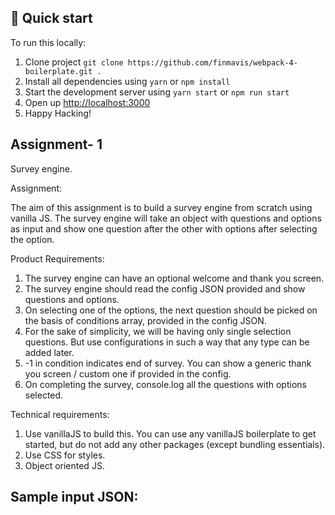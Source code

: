 
## 🚀 Quick start

To run this locally:

1. Clone project `git clone https://github.com/finmavis/webpack-4-boilerplate.git .`
2. Install all dependencies using `yarn` or `npm install`
3. Start the development server using `yarn start` or `npm run start`
4. Open up [http://localhost:3000](http://localhost:3000)
5. Happy Hacking!


## Assignment- 1

Survey engine.

Assignment:

The aim of this assignment is to build a survey engine from scratch using vanilla JS. The survey engine will take an object with questions and options as input and 
show one question after the other with options after selecting the option. 

Product Requirements:

1. The survey engine can have an optional welcome and thank you screen.
2. The survey engine should read the config JSON provided and show questions and options. 
3. On selecting one of the options, the next question should be picked on the basis of conditions array, provided in the config JSON. 
4. For the sake of simplicity, we will be having only single selection questions. But use configurations in such a way that any type can be added later. 
5. -1 in condition indicates end of survey. You can show a generic thank you screen / custom one if provided in the config.
5. On completing the survey, console.log all the questions with options selected. 

Technical requirements:

1. Use vanillaJS to build this. You can use any vanillaJS boilerplate to get started, but do not add any other packages (except bundling essentials).
2. Use CSS for styles. 
3. Object oriented JS.

## Sample input JSON:

